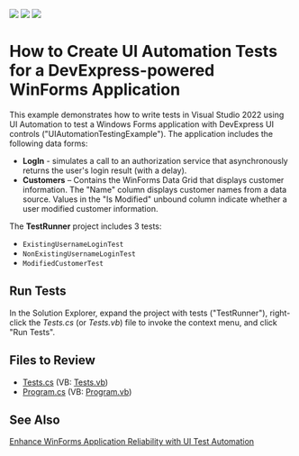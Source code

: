 <!-- default badges list -->
![](https://img.shields.io/endpoint?url=https://codecentral.devexpress.com/api/v1/VersionRange/758384488/23.2.3%2B)
[![](https://img.shields.io/badge/Open_in_DevExpress_Support_Center-FF7200?style=flat-square&logo=DevExpress&logoColor=white)](https://supportcenter.devexpress.com/ticket/details/T1217693)
[![](https://img.shields.io/badge/📖_How_to_use_DevExpress_Examples-e9f6fc?style=flat-square)](https://docs.devexpress.com/GeneralInformation/403183)
<!-- default badges end -->
# How to Create UI Automation Tests for a DevExpress-powered WinForms Application

This example demonstrates how to write tests in Visual Studio 2022 using UI Automation to test a Windows Forms application with DevExpress UI controls ("UIAutomationTestingExample"). The application includes the following data forms:

* **LogIn** - simulates a call to an authorization service that asynchronously returns the user's login result (with a delay).
* **Customers** – Contains the WinForms Data Grid that displays customer information. The "Name" column displays customer names from a data source. Values in the "Is Modified" unbound column indicate whether a user modified customer information.

The **TestRunner** project includes 3 tests:

* `ExistingUsernameLoginTest`
* `NonExistingUsernameLoginTest`
* `ModifiedCustomerTest`

## Run Tests

In the Solution Explorer, expand the project with tests ("TestRunner"), right-click the *Tests.cs* (or *Tests.vb*) file to invoke the context menu, and click "Run Tests".

## Files to Review

- [Tests.cs](./CS/TestRunner/Tests.cs) (VB: [Tests.vb](./VB/TestsRunner/Tests.vb))
- [Program.cs](./CS/UIAutomationTestingExample/Program.cs) (VB: [Program.vb](./VB/UIAutomationTestingExample/Program.vb))

## See Also

[Enhance WinForms Application Reliability with UI Test Automation](https://community.devexpress.com/blogs/winforms/archive/2024/02/15/enhance-winforms-application-reliability-with-ui-test-automation.aspx)
